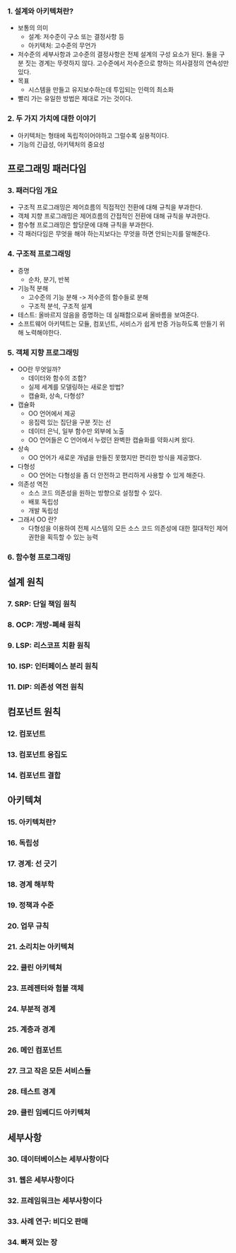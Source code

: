 ### 1. 설계와 아키텍쳐란?
- 보통의 의미
  - 설계: 저수준이 구소 또는 결정사항 등
  - 아키텍처: 고수준의 무언가
- 저수준의 세부사항과 고수준의 결정사항은 전체 설계의 구성 요소가 된다. 둘을 구분 짓는 경계는 뚜렷하지 않다. 고수준에서 저수준으로 향하는 의사결정의 연속성만 있다.
- 목표
  - 시스템을 만들고 유지보수하는데 투입되는 인력의 최소화
- 빨리 가는 유일한 방법은 제대로 가는 것이다.
### 2. 두 가지 가치에 대한 이야기
- 아키텍처는 형태에 독립적이어야하고 그럴수록 실용적이다.
- 기능의 긴급성, 아키텍처의 중요성


## 프로그래밍 패러다임
### 3. 패러다임 개요
- 구조적 프로그래밍은 제어흐름의 직접적인 전환에 대해 규칙을 부과한다.
- 객체 지향 프로그래밍은 제어흐름의 간접적인 전환에 대해 규칙을 부과한다.
- 함수형 프로그래밍은 할당문에 대해 규칙을 부과한다.
- 각 패러다임은 무엇을 해야 하는지보다는 무엇을 하면 안되는지를 말해준다.
### 4. 구조적 프로그래밍
- 증명
  - 순차, 분기, 반복
- 기능적 분해
  - 고수준의 기능 분해 -> 저수준의 함수들로 분해
  - 구조적 분석, 구조적 설계
- 테스트: 올바르지 않음을 증명하는 데 실패함으로써 올바름을 보여준다.
- 소프트웨어 아키텍트는 모듈, 컴포넌트, 서비스가 쉽게 반증 가능하도록 만들기 위해 노력해야한다.
### 5. 객체 지향 프로그래밍
- OO란 무엇일까?
  - 데이터와 함수의 조합?
  - 실제 세계를 모델링하는 새로운 방법?
  - 캡슐화, 상속, 다형성?
- 캡슐화
  - OO 언어에서 제공
  - 응집력 있는 집단을 구분 짓는 선
  - 데이터 은닉, 일부 함수만 외부에 노출
  - OO 언어들은 C 언어에서 누렸던 완벽한 캡슐화를 약화시켜 왔다.
- 상속
  - OO 언어가 새로운 개념을 만들진 못했지만 편리한 방식을 제공했다.
- 다형성
  - OO 언어는 다형성을 좀 더 안전하고 편리하게 사용할 수 있게 해준다.
- 의존성 역전
  - 소스 코드 의존성을 원하는 방향으로 설정할 수 있다.
  - 배포 독립성
  - 개발 독립성
- 그래서 OO 란?
  - 다형성을 이용하여 전체 시스템의 모든 소스 코드 의존성에 대한 절대적인 제어 권한을 획득할 수 있는 능력
### 6. 함수형 프로그래밍

## 설계 원칙
### 7. SRP: 단일 책임 원칙
### 8. OCP: 개방-폐쇄 원칙
### 9. LSP: 리스코프 치환 원칙
### 10. ISP: 인터페이스 분리 원칙
### 11. DIP: 의존성 역전 원칙

## 컴포넌트 원칙
### 12. 컴포넌트
### 13. 컴포넌트 응집도
### 14. 컴포넌트 결합

## 아키텍쳐
### 15. 아키텍쳐란?
### 16. 독립성
### 17. 경계: 선 긋기
### 18. 경계 해부학
### 19. 정책과 수준
### 20. 업무 규칙
### 21. 소리치는 아키텍쳐
### 22. 클린 아키텍쳐
### 23. 프레젠터와 험블 객체
### 24. 부분적 경계
### 25. 계층과 경계
### 26. 메인 컴포넌트
### 27. 크고 작은 모든 서비스들
### 28. 테스트 경계
### 29. 클린 임베디드 아키텍쳐

## 세부사항
### 30. 데이터베이스는 세부사항이다 
### 31. 웹은 세부사항이다
### 32. 프레임워크는 세부사항이다
### 33. 사례 연구: 비디오 판매
### 34. 빠져 있는 장


